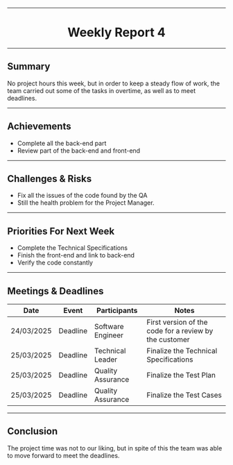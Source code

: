 
<div align="center">

---

# Weekly Report 4 

</div>

---

## Summary  

No project hours this week, but in order to keep a steady flow of work, the team carried out some of the tasks in overtime, as well as to meet deadlines.

---

## Achievements  

- Complete all the back-end part
- Review part of the back-end and front-end


---

## Challenges & Risks  

- Fix all the issues of the code found by the QA
- Still the health problem for the Project Manager.

---

## Priorities For Next Week  

- Complete the Technical Specifications
- Finish the front-end and link to back-end
- Verify the code constantly

---

## Meetings & Deadlines  

| Date       | Event     | Participants       | Notes                                                   |
|------------|-----------|------------------- |-------------------------------------------------------- |
| 24/03/2025 | Deadline  | Software Engineer  | First version of the code for a review by the customer  |
| 25/03/2025 | Deadline  | Technical Leader   | Finalize the Technical Specifications                   |
| 25/03/2025 | Deadline  | Quality Assurance  | Finalize the Test Plan                                  |
| 25/03/2025 | Deadline  | Quality Assurance  | Finalize the Test Cases                                 |

---

## Conclusion  

The project time was not to our liking, but in spite of this the team was able to move forward to meet the deadlines.